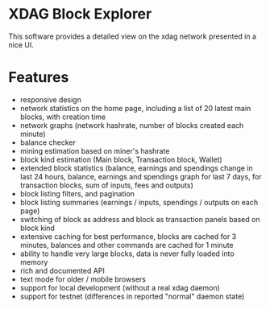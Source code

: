# XDAG Block Explorer
This software provides a detailed view on the xdag network presented in a nice UI.

# Features
- responsive design
- network statistics on the home page, including a list of 20 latest main blocks, with creation time
- network graphs (network hashrate, number of blocks created each minute)
- balance checker
- mining estimation based on miner's hashrate
- block kind estimation (Main block, Transaction block, Wallet)
- extended block statistics (balance, earnings and spendings change in last 24 hours, balance, earnings and spendings graph for last 7 days, for transaction blocks, sum of inputs, fees and outputs)
- block listing filters, and pagination
- block listing summaries (earnings / inputs, spendings / outputs on each page)
- switching of block as address and block as transaction panels based on block kind
- extensive caching for best performance, blocks are cached for 3 minutes, balances and other commands are cached for 1 minute
- ability to handle very large blocks, data is never fully loaded into memory
- rich and documented API
- text mode for older / mobile browsers
- support for local development (without a real xdag daemon)
- support for testnet (differences in reported "normal" daemon state)
